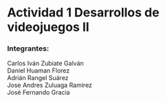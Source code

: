 # Actividad 1 Desarrollos de videojuegos II
<h3>Integrantes:</h3>

Carlos Iván Zubiate Galván <br>
Daniel Huaman Florez <br>
Adrián Rangel Suárez <br>
Jose Andres Zuluaga Ramirez <br>
José Fernando Gracia

